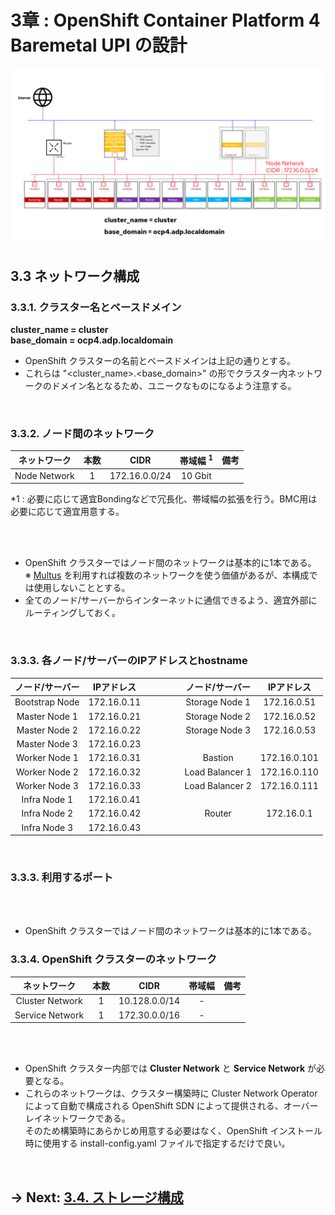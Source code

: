 # 3章 : OpenShift Container Platform 4 Baremetal UPI の設計

![システム構成図](./images/image_001.png)

## 3.3 ネットワーク構成
### 3.3.1. クラスター名とベースドメイン
<b>
cluster_name = cluster
<br>
base_domain = ocp4.adp.localdomain
</b>

<br>

- OpenShift クラスターの名前とベースドメインは上記の通りとする。
- これらは "<cluster_name>.<base_domain>" の形でクラスター内ネットワークのドメイン名となるため、ユニークなものになるよう注意する。

<br>

### 3.3.2. ノード間のネットワーク
| ネットワーク | 本数 | CIDR | 帯域幅 <sup>1</sup> | 備考 |
|:----------:|:----:|:---:|:----:|:----|
| Node Network | 1 | 172.16.0.0/24  | 10 Gbit |

*1 : 必要に応じて適宜Bondingなどで冗長化、帯域幅の拡張を行う。BMC用は必要に応じて適宜用意する。 <br>

<br>
<br>

- OpenShift クラスターではノード間のネットワークは基本的に1本である。<br>
※ [Multus](https://docs.openshift.com/container-platform/4.5/networking/multiple_networks/understanding-multiple-networks.html) を利用すれば複数のネットワークを使う価値があるが、本構成では使用しないこととする。
- 全てのノード/サーバーからインターネットに通信できるよう、適宜外部にルーティングしておく。

<br>

### 3.3.3. 各ノード/サーバーのIPアドレスとhostname

| ノード/サーバー | IPアドレス | &emsp;&emsp;&emsp; | ノード/サーバー | IPアドレス |
|:-------------:|:---------:|:---------:|:-------------:|:---------:|
| Bootstrap Node| 172.16.0.11 || Storage Node 1 | 172.16.0.51 |
| Master Node 1 | 172.16.0.21 || Storage Node 2 | 172.16.0.52 |
| Master Node 2 | 172.16.0.22 || Storage Node 3 | 172.16.0.53 |
| Master Node 3 | 172.16.0.23 ||||
| Worker Node 1 | 172.16.0.31 || Bastion        | 172.16.0.101 |
| Worker Node 2 | 172.16.0.32 || Load Balancer 1| 172.16.0.110 |
| Worker Node 3 | 172.16.0.33 || Load Balancer 2| 172.16.0.111 |
| Infra Node 1  | 172.16.0.41 ||||
| Infra Node 2  | 172.16.0.42 || Router         | 172.16.0.1 |
| Infra Node 3  | 172.16.0.43 ||||

<br>

### 3.3.3. 利用するポート

<br>
<br>

- OpenShift クラスターではノード間のネットワークは基本的に1本である。<br>


### 3.3.4. OpenShift クラスターのネットワーク
| ネットワーク | 本数 | CIDR | 帯域幅 | 備考 |
|:----------:|:----:|:---:|:----:|:----|
| Cluster Network | 1 | 10.128.0.0/14  | - |
| Service Network | 1 | 172.30.0.0/16  | - |

<br>
<br>


- OpenShift クラスター内部では **Cluster Network** と **Service Network** が必要となる。
- これらのネットワークは、クラスター構築時に Cluster Network Operator によって自動で構成される OpenShift SDN によって提供される、オーバーレイネットワークである。<br>
そのため構築時にあらかじめ用意する必要はなく、OpenShift インストール時に使用する install-config.yaml ファイルで指定するだけで良い。

<br>

## → Next: [3.4. ストレージ構成](./3.4.md)
